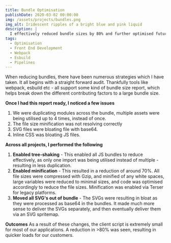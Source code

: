 ```yaml
---
title: Bundle Optimisation
publishDate: 2020-03-02 00:00:00
img: /assets/projects/bundles.png
img_alt: Iridescent ripples of a bright blue and pink liquid
description: |
  I effectively reduced bundle sizes by 80% and further optimised future bundles.
tags:
  - Optimisation
  - Front End Development
  - Webpack
  - Esbuild
  - Pipelines
---
```


When reducing bundles, there have been numerous strategies which I have taken.
It all begins with a straight forward audit. Thankfully tools like webpack, esbuild etc - all support some kind of bundle size report, which helps break down the different contributing factors to a large bundle size.

**Once I had this report ready, I noticed a few issues**
1) We were duplicating modules across the bundle, multiple assets were being utilised up to 4 times, instead of once.
2) The file size minification was not resolving correctly
3) SVG files were bloating file with base64.
4) Inline CSS was bloating JS files.

**Across all projects, I performed the following**
1) **Enabled tree-shaking** - This enabled all JS bundles to reduce effectively, as only one import was being utilised instead of multiple - resulting in less duplication.
2) **Enabled minification** - This resulted in a reduction of around 70%. All file sizes were compressed with Gzip, and minified of any white spaces, large variables were reduced to minimal sizes, and code was optimised accordingly to reduce the file sizes. Minification was enabled via Terser for legacy platforms.
3) **Moved all SVG's out of bundle** - The SVGs were resulting in bloat as they were processed as base64 in the bundles. It made much more sense to deliver the SVGs separately, and then eventually deliver them via an SVG spritemap.

**Outcomes**
As a result of these changes, the client script is extremely small for most of our applications.
A reduction in >80% was seen, resulting in quicker loads for our customers.
